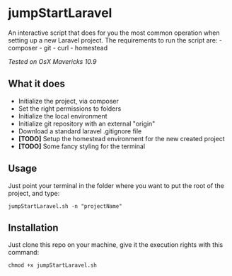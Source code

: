 jumpStartLaravel
================

An interactive script that does for you the most common operation when setting up a new Laravel project.
The requirements to run the script are:
    - composer
    - git
    - curl
    - homestead

<i>Tested on OsX Mavericks 10.9</i>

What it does
-------------

- Initialize the project, via composer
- Set the right permissions to folders
- Initialize the local environment
- Initialize git repository with an external "origin"
- Download a standard laravel .gitignore file
- <b>[TODO]</b> Setup the homestead environment for the new created project
- <b>[TODO]</b> Some fancy styling for the terminal

Usage
-----

Just point your terminal in the folder where you want to put the root of the project, and type:

```
jumpStartLaravel.sh -n "projectName"
```

Installation
------------

Just clone this repo on your machine, give it the execution rights with this command:

```
chmod +x jumpStartLaravel.sh
```

